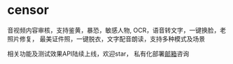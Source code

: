 # censor
音视频内容审核，支持鉴黄，暴恐，敏感人物, OCR，语音转文字，一键换脸，老照片修复， 最美证件照，一键脱衣，文字配音朗读，支持多种模式及场景

相关功能及测试效果API陆续上线，欢迎star， 私有化部署[邮箱](zkeper@foxmail.com)咨询



